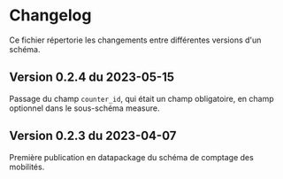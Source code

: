 <MenuSchema />

# Changelog

Ce fichier répertorie les changements entre différentes versions d'un schéma.

## Version 0.2.4 du 2023-05-15

Passage du champ `counter_id`, qui était un champ obligatoire, en champ optionnel dans le sous-schéma measure. 

## Version 0.2.3 du 2023-04-07

Première publication en datapackage du schéma de comptage des mobilités. 

